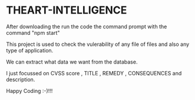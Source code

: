 # THEART-INTELLIGENCE

After downloading the run the code the command prompt with the command "npm start"

This project is used to check the vulerability of any file of files and also any type of application.

We can extract what data we want from the database.

I just focussed on CVSS score , TITLE , REMEDY , CONSEQUENCES and description.

Happy Coding :-)!!!

